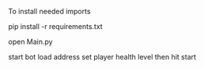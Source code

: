 To install needed imports

pip install -r requirements.txt

open Main.py

start bot load address
set player health level
then hit start
